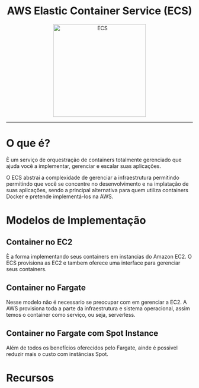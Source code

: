 <h1 align=center> AWS Elastic Container Service (ECS) </h1>

<div align=center>
    <img width=250px src="./../../assets/aws-services/computing/ecs.png" alt="ECS">
</div>

---

# O que é?

È um serviço de orquestração de containers totalmente gerenciado que ajuda você a implementar, gerenciar e escalar suas aplicações.

O ECS abstrai a complexidade de gerenciar a infraestrutura permitindo permitindo que você se concentre no desenvolvimento e na implatação de suas aplicações, sendo a principal alternativa para quem utiliza containers Docker e pretende implementá-los na AWS.

# Modelos de Implementação

## Container no EC2

È a forma implementando seus containers em instancias do Amazon EC2. O ECS provisiona as EC2 e tambem oferece uma interface para gerenciar seus containers.

## Container no Fargate

Nesse modelo não é necessario se preocupar com em gerenciar a EC2. A AWS provisiona toda a parte da infraestrutura e sistema operacional, assim temos o container como serviço, ou seja, serverless.

## Container no Fargate com Spot Instance

Além de todos os benefícios oferecidos pelo Fargate, ainde é possivel reduzir mais o custo com instâncias Spot.

# Recursos

